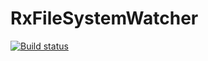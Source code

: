 # RxFileSystemWatcher

[![Build status](https://ci.appveyor.com/api/projects/status/github/kiwipiet/RxFileSystemWatcher?svg=true)](https://ci.appveyor.com/project/kiwipiet/RxFileSystemWatcher)